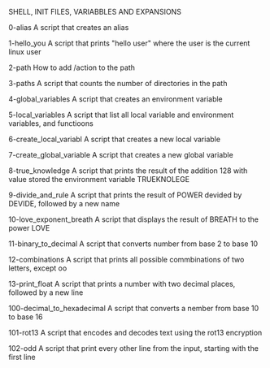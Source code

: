 SHELL, INIT FILES, VARIABBLES AND EXPANSIONS

0-alias 
    A script that creates an alias

1-hello_you
    A script that prints "hello user" where the user is the current linux user

2-path
    How to add /action to the path

3-paths
    A script that counts the number of directories in the path

4-global_variables
    A script that creates an environment variable

5-local_variables
    A script that list all local variable and environment variables, and functioons

6-create_local_variabl
    A script that creates a new local variable

7-create_global_variable
    A script that creates a new global variable

8-true_knowledge
    A script that prints the result of the addition 128 with  value stored the environment variable TRUEKNOLEGE

9-divide_and_rule
    A script that prints the result of POWER devided by DEVIDE, followed by a new name

10-love_exponent_breath
    A script that displays the result of BREATH to the power LOVE

11-binary_to_decimal
    A script that converts number from base 2 to base 10

12-combinations
    A script that prints all possible commbinations of two letters, except oo

13-print_float
    A script that prints a number with two decimal places, followed by a new line

100-decimal_to_hexadecimal
    A script that converts a nember from base 10 to base 16

101-rot13
    A script that encodes and decodes text using the rot13 encryption

102-odd
    A script that print every other line from the input, starting with the first line
